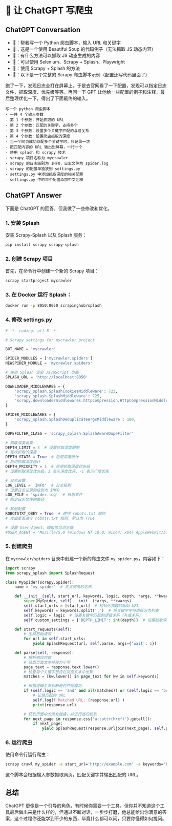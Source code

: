 # 🔎 让 ChatGPT 写爬虫

## ChatGPT Conversation

* 🤡：帮我写一个 Python 爬虫脚本，输入 URL 和关键字
* 🤖：这是一个使用 Beautiful Soup 的代码例子（无法抓取 JS 动态内容）
* 🤡：有什么方法可以抓取 JS 动态生成的内容
* 🤖：可以使用 Selenium、Scrapy + Splash、Playwright
* 🤡：使用 Scrapy + Splash 的方法
* 🤖：以下是一个完整的 Scrapy 爬虫脚本示例（配置还写代码里面了）

跑了一下，发现日志全打在屏幕上，于是去官网看了一下配置，发现可以指定日志文件、抓取深度、优先级等等。再问一下 GPT 让他给一些配置的例子和注释，最后整理优化一下，得出了下面最终的输入。

```
写一个 python 爬虫脚本
- 一共 4 个输入参数
- 第 1 个参数：开始抓取的 URL
- 第 2 个参数：匹配的关键字，支持多个
- 第 3 个参数：设置多个关键字匹配的与或关系
- 第 4 个参数：设置爬虫抓取的深度
- 当一个网页成功匹配多个关键字时，只记录一次
- 把匹配内容的 URL 输出到屏幕，一行一个
- 使用 splash 和 scrapy 技术
- scrapy 项目名称为 mycrawler
- scrapy 的日志级别为 INFO，日志文件为 spider.log
- scrapy 的配置单独放到 settings.py
- settings.py 中添加抓取深度的相关配置
- settings.py 中的每个配置添加中文注释
```

## ChatGPT Answer

下面是 ChatGPT 的回答，但我做了一些修改和优化。

### 1. 安装 Splash

安装 Scrapy-Splash 以及 Splash 服务：

```bash
pip install scrapy scrapy-splash
```

### 2. 创建 Scrapy 项目

首先，在命令行中创建一个新的 Scrapy 项目：

```bash
scrapy startproject mycrawler
```

### 3. 在 Docker 运行 Splash：

```bash
docker run -p 8050:8050 scrapinghub/splash
```

### 4. 修改 settings.py

```python
# -*- coding: utf-8 -*-

# Scrapy settings for mycrawler project

BOT_NAME = 'mycrawler'

SPIDER_MODULES = ['mycrawler.spiders']
NEWSPIDER_MODULE = 'mycrawler.spiders'

# 使用 Splash 渲染 JavaScript 页面
SPLASH_URL = 'http://localhost:8050'

DOWNLOADER_MIDDLEWARES = {
    'scrapy_splash.SplashCookiesMiddleware': 723,
    'scrapy_splash.SplashMiddleware': 725,
    'scrapy.downloadermiddlewares.httpcompression.HttpCompressionMiddleware': 810,
}

SPIDER_MIDDLEWARES = {
    'scrapy_splash.SplashDeduplicateArgsMiddleware': 100,
}

DUPEFILTER_CLASS = 'scrapy_splash.SplashAwareDupeFilter'

# 抓取深度设置
DEPTH_LIMIT = 3  # 设置抓取深度限制
# 每次抓取的深度
DEPTH_STATS = True  # 启用深度统计
# 启用抓取深度统计
DEPTH_PRIORITY = 1  # 启用抓取深度优先级
# 设置抓取深度优先级，1 表示深度优先，-1 表示广度优先

# 日志设置
LOG_LEVEL = 'INFO'  # 日志级别
# 设置日志记录的级别为 INFO
LOG_FILE = 'spider.log'  # 日志文件
# 指定日志文件的路径

# 其他配置
ROBOTSTXT_OBEY = True  # 遵守 robots.txt 规则
# 爬虫是否遵守 robots.txt 规则，默认为 True

# 设置 User-Agent，模拟常见浏览器
#USER_AGENT = 'Mozilla/5.0 (Windows NT 10.0; Win64; x64) AppleWebKit/537.36 (KHTML, like Gecko) Chrome/91.0.4472.124 Safari/537.36'
```

### 5. 创建爬虫

在 `mycrawler/spiders` 目录中创建一个新的爬虫文件 `my_spider.py`，内容如下：

```python
import scrapy
from scrapy_splash import SplashRequest

class MySpider(scrapy.Spider):
    name = "my_spider"  # 定义爬虫的名称

    def __init__(self, start_url, keywords, logic, depth, *args, **kwargs):
        super(MySpider, self).__init__(*args, **kwargs)
        self.start_urls = [start_url]  # 初始化抓取的起始 URL
        self.keywords = keywords.split(',')  # 将关键字字符串拆分为列表
        self.logic = logic  # 设置关键字匹配的逻辑关系（与或关系）
        self.custom_settings = {'DEPTH_LIMIT': int(depth)}  # 设置抓取深度限制

    def start_requests(self):
        # 生成初始请求
        for url in self.start_urls:
            yield SplashRequest(url, self.parse, args={'wait': 1})

    def parse(self, response):
        # 解析响应内容
        # 获取页面文本并转为小写
        page_text = response.text.lower()
        # 检查每个关键字是否在页面文本中出现
        matches = [kw.lower() in page_text for kw in self.keywords]

        # 根据逻辑关系判断是否匹配成功
        if (self.logic == 'and' and all(matches)) or (self.logic == 'or' and any(matches)):
            # 记录匹配的 URL
            self.log(f'Matched URL: {response.url}')  
            print(response.url)

        # 获取页面中的所有链接，并进行递归抓取
        for next_page in response.css('a::attr(href)').getall():
            if next_page:
                yield SplashRequest(response.urljoin(next_page), self.parse, args={'wait': 1})
```

### 6. 运行爬虫

使用命令行运行爬虫：

```bash
scrapy crawl my_spider -a start_url='http://example.com' -a keywords='keyword1,keyword2' -a logic='and' -a depth=3
```

这个脚本会根据输入参数抓取网页，匹配关键字并输出匹配的 URL。

## 总结

ChatGPT 更像是一个引导的角色，有时候你需要一个工具，但你并不知道这个工具最后做出来是什么样的，但通过不断对话，一步步打磨，他总能给出你满意的答案，这个过程你还能学到不少的东西，毕竟什么都可以问，只要你懂得如何提问。
